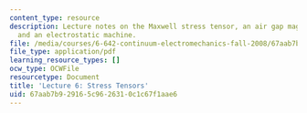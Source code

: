 ```yaml
---
content_type: resource
description: Lecture notes on the Maxwell stress tensor, an air gap magnetic machine,
  and an electrostatic machine.
file: /media/courses/6-642-continuum-electromechanics-fall-2008/67aab7b929165c9626310c1c67f1aae6_lec06_f08.pdf
file_type: application/pdf
learning_resource_types: []
ocw_type: OCWFile
resourcetype: Document
title: 'Lecture 6: Stress Tensors'
uid: 67aab7b9-2916-5c96-2631-0c1c67f1aae6
---
```

